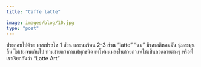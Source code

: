 ```yaml
---
title: "Caffe latte"

image: images/blog/10.jpg
type: "post"
---
```


ประกอบไปด้วย เอสเปรสโซ 1 ส่วน และนมร้อน 2-3 ส่วน “latte” “นม” มีรสชาติหอมมัน นุ่มละมุนลิ้น ไม่เข้มจนเกินไป ทานง่ายกว่ากาแฟทุกชนิด เทโฟมนมลงในถ้วยกาแฟให้เป็นลวดลายต่างๆ หรือที่เราเรียกกันว่า 
“Latte Art”
